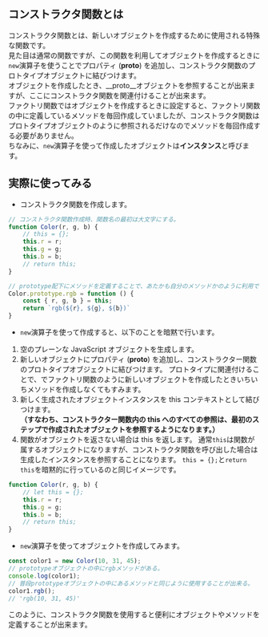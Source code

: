 ## コンストラクタ関数とは
コンストラクタ関数とは、新しいオブジェクトを作成するために使用される特殊な関数です。  
見た目は通常の関数ですが、この関数を利用してオブジェクトを作成するときに`new`演算子を使うことでプロパティ (__proto__) を追加し、コンストラクタ関数のプロトタイプオブジェクトに結びつけます。  
オブジェクトを作成したとき、__proto__オブジェクトを参照することが出来ますが、ここにコンストラクタ関数を関連付けることが出来ます。  
ファクトリ関数ではオブジェクトを作成するときに設定すると、ファクトリ関数の中に定義しているメソッドを毎回作成していましたが、コンストラクタ関数はプロトタイプオブジェクトのように参照されるだけなのでメソッドを毎回作成する必要がありません。  
ちなみに、`new`演算子を使って作成したオブジェクトは**インスタンス**と呼びます。

## 実際に使ってみる
- コンストラクタ関数を作成します。
```javascript
// コンストラクタ関数作成時、関数名の最初は大文字にする。
function Color(r, g, b) {
	// this = {};
	this.r = r;
	this.g = g;
	this.b = b;
	// return this;
}

// prototype配下にメソッドを定義することで、あたかも自分のメソッドかのように利用できる。
Color.prototype.rgb = function () {
	const { r, g, b } = this;
	return `rgb(${r}, ${g}, ${b})`
}
```
- `new`演算子を使って作成すると、以下のことを暗黙で行います。
1. 空のプレーンな JavaScript オブジェクトを生成します。
1. 新しいオブジェクトにプロパティ (__proto__) を追加し、コンストラクター関数のプロトタイプオブジェクトに結びつけます。
プロトタイプに関連付けることで、でファクトリ関数のように新しいオブジェクトを作成したときいちいちメソッドを作成しなくてもすみます。
1. 新しく生成されたオブジェクトインスタンスを this コンテキストとして結びつけます。  
**（すなわち、コンストラクター関数内の this へのすべての参照は、最初のステップで作成されたオブジェクトを参照するようになります。）**
1. 関数がオブジェクトを返さない場合は this を返します。
通常`this`は関数が属するオブジェクトになりますが、コンストラクタ関数を呼び出した場合は生成したインスタンスを参照することになります。
`this = {};`と`return this`を暗黙的に行っているのと同じイメージです。
```javascript
function Color(r, g, b) {
	// let this = {};
	this.r = r;
	this.g = g;
	this.b = b;
	// return this;
}
```
- `new`演算子を使ってオブジェクトを作成してみます。
```javascript
const color1 = new Color(10, 31, 45);
// prototypeオブジェクトの中にrgbメソッドがある。
console.log(color1);
// 普段prototypeオブジェクトの中にあるメソッドと同じように使用することが出来る。
color1.rgb();
// 'rgb(10, 31, 45)'
```
このように、コンストラクタ関数を使用すると便利にオブジェクトやメソッドを定義することが出来ます。

